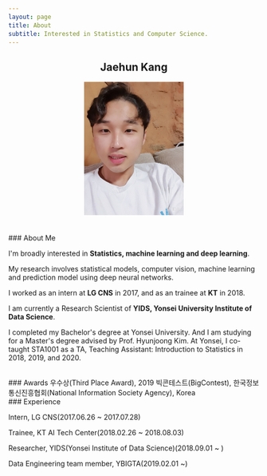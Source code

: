 ```yaml
---
layout: page
title: About
subtitle: Interested in Statistics and Computer Science.
---
```


## <center>Jaehun Kang</center>

<center><img src = '/img/about.jpg' width="200"/></center>    

<br>
<br>
### About Me

I'm broadly interested in __Statistics, machine learning and deep learning__.

My research involves statistical models, computer vision, machine learning and prediction model using deep neural networks.

I worked as an intern at __LG CNS__ in 2017, and as an trainee at __KT__ in 2018.

I am currently a Research Scientist of __YIDS, Yonsei University Institute of Data Science__.

I completed my Bachelor's degree at Yonsei University. And I am studying for a Master's degree advised by Prof. Hyunjoong Kim. At Yonsei, I co-taught STA1001 as a TA, Teaching Assistant: Introduction to Statistics in 2018, 2019, and 2020.

<br>
### Awards
우수상(Third Place Award), 2019 빅콘테스트(BigContest), 한국정보통신진흥협회(National Information Society Agency), Korea

<br>
### Experience

Intern, LG CNS(2017.06.26 ~ 2017.07.28)

Trainee, KT AI Tech Center(2018.02.26 ~ 2018.08.03)

Researcher, YIDS(Yonsei Institute of Data Science)(2018.09.01 ~ )

Data Engineering team member, YBIGTA(2019.02.01 ~)
